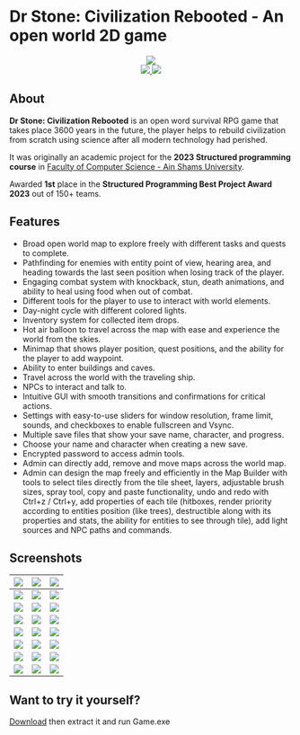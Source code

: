 # Dr Stone: Civilization Rebooted - An open world 2D game
<div align="center">
  <img src="https://i.imgur.com/TwKjdFE.png" width="">
</div>
<div align="center">
    <a href="https://isocpp.org/">
        <img src="https://img.shields.io/badge/Made%20with-C%2B%2B-FE6E06">
    </a>
    <a href="https://www.sfml-dev.org/">
        <img src="https://img.shields.io/badge/Graphics%20Made%20with-SFML-8cc445">
    </a>
</div>

## About
**Dr Stone: Civilization Rebooted** is an open word survival RPG game that takes place 3600 years in the future, the player helps to rebuild civilization from scratch using science after all modern technology had perished.

 It was originally an academic project for the **2023 Structured programming course** in [Faculty of Computer Science - Ain Shams University](https://cis.asu.edu.eg/).

Awarded **1st** place in the **Structured Programming Best Project Award 2023** out of 150+ teams.

## Features

* Broad open world map to explore freely with different tasks and quests to complete.
* Pathfinding for enemies with entity point of view, hearing area, and heading towards the last seen position when losing track of the player.
* Engaging combat system with knockback, stun, death animations, and ability to heal using food when out of combat.
* Different tools for the player to use to interact with world elements.
* Day-night cycle with different colored lights.
* Inventory system for collected item drops.
* Hot air balloon to travel across the map with ease and experience the world from the skies.
* Minimap that shows player position, quest positions, and the ability for the player to add waypoint.
* Ability to enter buildings and caves.
* Travel across the world with the traveling ship.
* NPCs to interact and talk to.
* Intuitive GUI with smooth transitions and confirmations for critical actions.
* Settings with easy-to-use sliders for window resolution, frame limit, sounds, and checkboxes to enable fullscreen and Vsync.
* Multiple save files that show your save name, character, and progress.
* Choose your name and character when creating a new save.
* Encrypted password to access admin tools.
* Admin can directly add, remove and move maps across the world map.
* Admin can design the map freely and efficiently in the Map Builder with tools to select tiles directly from the tile sheet, layers, adjustable brush sizes, spray tool, copy and paste functionality, undo and redo with Ctrl+z / Ctrl+y, add properties of each tile (hitboxes, render priority according to entities position (like trees), destructible along with its properties and stats, the ability for entities to see through tile), add light sources and NPC paths and commands.


## Screenshots
| <img src="https://i.imgur.com/tgp8hUT.png" width="">  | <img src="https://i.imgur.com/YRJaj1I.png" width="">  |<img src="https://i.imgur.com/anifJKH.png" width="">  | 
| - | - | - |
| <img src="https://i.imgur.com/KKkdfto_d.webp?maxwidth=760&fidelity=grand" width="">  | <img src="https://i.imgur.com/uSikrzh.png" width=""> | <img src="https://i.imgur.com/CScSTp2.png" width=""> | 
| <img src="https://i.imgur.com/QBURL2z.png" width="">  | <img src="https://i.imgur.com/YIB9jXB.png" width="">  | <img src="https://i.imgur.com/SZqSej5.png" width="">  |
| <img src="https://i.imgur.com/AjMcyeq.png" width="">  | <img src="https://i.imgur.com/q9IS46h.png" width=""> | <img src="https://i.imgur.com/aAwnGz5.png" width="">  |
| <img src="https://i.imgur.com/bKLxVze.png" width="">  | <img src="https://i.imgur.com/DivdW6E.png" width="">  |<img src="https://i.imgur.com/Mql3mon.png" width="">|
| <img src="https://i.imgur.com/sHyaFnF.png" width=""> | <img src="https://i.imgur.com/qFtuobQ.png" width="">  | <img src="https://i.imgur.com/6RHFo3V.png" width=""> |
| <img src="https://i.imgur.com/r6ozeH9.png" width="">  | <img src="https://i.imgur.com/wE7BG4y.png" width="">  |  <img src="https://i.imgur.com/v0e9rwm.png" width=""> |
| <img src="https://i.imgur.com/JkMZlgk.png" width=""> | <img src="https://i.imgur.com/RBQmiCz.png" width=""> | <img src="https://i.imgur.com/QmyjkfN.png" width=""> | 


## Want to try it yourself?
[Download](https://drive.google.com/file/d/1Hgcr9bsYwtfYIKmDIFiWD-qU-rHNnaRK/view?usp=sharing) then extract it and run Game.exe
